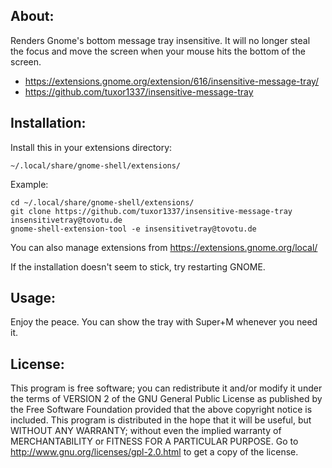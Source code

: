 About:
------

Renders Gnome's bottom message tray insensitive. It will no longer steal the focus and move the screen when your mouse hits the bottom of the screen. 

* https://extensions.gnome.org/extension/616/insensitive-message-tray/
* https://github.com/tuxor1337/insensitive-message-tray

Installation:
-------------

Install this in your extensions directory:

    ~/.local/share/gnome-shell/extensions/
    
Example:

    cd ~/.local/share/gnome-shell/extensions/
    git clone https://github.com/tuxor1337/insensitive-message-tray insensitivetray@tovotu.de
    gnome-shell-extension-tool -e insensitivetray@tovotu.de
    
You can also manage extensions from https://extensions.gnome.org/local/

If the installation doesn't seem to stick, try restarting GNOME.

Usage:
------

Enjoy the peace. You can show the tray with Super+M whenever you need it.


License:
--------

This program is free software; you can redistribute it and/or
modify it under the terms of VERSION 2 of the GNU General Public
License as published by the Free Software Foundation provided
that the above copyright notice is included.
This program is distributed in the hope that it will be useful,
but WITHOUT ANY WARRANTY; without even the implied warranty of
MERCHANTABILITY or FITNESS FOR A PARTICULAR PURPOSE.
Go to http://www.gnu.org/licenses/gpl-2.0.html to get a copy
of the license.
